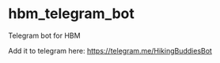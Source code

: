 # hbm_telegram_bot
Telegram bot for HBM

Add it to telegram here: https://telegram.me/HikingBuddiesBot
